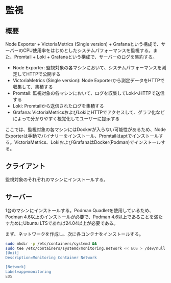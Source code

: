 # 監視
## 概要
Node Exporter + VictoriaMetrics (Single version) + Grafanaという構成で、サーバーのCPU使用率をはじめとしたシステムパフォーマンスを監視する。また、Promtail + Loki + Grafanaという構成で、サーバーのログを集約する。

- Node Exporter: 監視対象の各マシンにおいて、システムパフォーマンスを測定してHTTPで公開する
- VictoriaMetrics (Single version): Node Exporterから測定データをHTTPで収集して、集積する
- Promtail: 監視対象の各マシンにおいて、ログを収集してLokiへHTTPで送信する
- Loki: Promtailから送信されたログを集積する
- Grafana: VictoriaMetricsおよびLokiにHTTPでアクセスして、グラフ化などによって分かりやすく視覚化してユーザーに提示する

ここでは、監視対象の各マシンにはDockerが入らない可能性があるため、Node Exporterは手動でバイナリーをインストール、Promtailはaptでインストールする。VictoriaMetrics、LokiおよびGrafanaはDocker(Podman)でインストールする。

## クライアント
監視対象のそれぞれのマシンにインストールする。

## サーバー
1台のマシンにインストールする。Podman Quadletを使用しているため、Podman 4.6以上のインストールが必要で、Podman 4.6以上であることを満たすためにUbuntu LTSであれば24.04以上が必要である。

まず、ネットワークを作成し、次に各コンテナをインストールする。
```bash
sudo mkdir -p /etc/containers/systemd &&
sudo tee /etc/containers/systemd/monitoring.network << EOS > /dev/null
[Unit]
Description=Monitoring Container Network

[Network]
Label=app=monitoring
EOS
```

